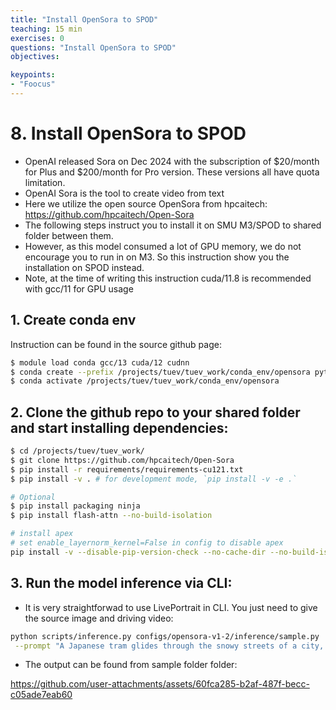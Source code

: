 ```yaml
---
title: "Install OpenSora to SPOD"
teaching: 15 min
exercises: 0
questions: "Install OpenSora to SPOD"
objectives:

keypoints:
- "Foocus"
---
```

# 8. Install OpenSora to SPOD

- OpenAI released Sora on Dec 2024 with the subscription of $20/month for Plus and $200/month for Pro version. These versions all have quota limitation.
- OpenAI Sora is the tool to create video from text
- Here we utilize the open source OpenSora from hpcaitech: https://github.com/hpcaitech/Open-Sora
- The following steps instruct you to install it on SMU M3/SPOD to shared folder between them.
- However, as this model consumed a lot of GPU memory, we do not encourage you to run in on M3. So this instruction show you the installation on SPOD instead.
- Note, at the time of writing this instruction cuda/11.8 is recommended with gcc/11 for GPU usage

## 1. Create conda env

Instruction can be found in the source github page: 

```bash
$ module load conda gcc/13 cuda/12 cudnn
$ conda create --prefix /projects/tuev/tuev_work/conda_env/opensora python=3.9 pip --y
$ conda activate /projects/tuev/tuev_work/conda_env/opensora
```
## 2. Clone the github repo to your shared folder and start installing dependencies:

```bash
$ cd /projects/tuev/tuev_work/
$ git clone https://github.com/hpcaitech/Open-Sora
$ pip install -r requirements/requirements-cu121.txt
$ pip install -v . # for development mode, `pip install -v -e .`

# Optional
$ pip install packaging ninja
$ pip install flash-attn --no-build-isolation

# install apex
# set enable_layernorm_kernel=False in config to disable apex
pip install -v --disable-pip-version-check --no-cache-dir --no-build-isolation --config-settings "--build-option=--cpp_ext" --config-settings "--build-option=--cuda_ext" git+https://github.com/NVIDIA/apex.git
```

## 3. Run the model inference via CLI:

- It is very straightforwad to use LivePortrait in CLI. You just need to give the source image and driving video:

```bash
python scripts/inference.py configs/opensora-v1-2/inference/sample.py  --num-frames 2s --resolution 720p --aspect-ratio 9:16 --num-sampling-steps 30 --flow 5 --aes 6.5 --layernorm-kernel False --flash-attn False \
 --prompt "A Japanese tram glides through the snowy streets of a city, its sleek design cutting through the falling snowflakes with grace. The tram's illuminated windows cast a warm glow onto the snowy surroundings, creating a cozy atmosphere inside. Snowflakes dance in the air, swirling around the tram as it moves along its tracks. Outside, the city is blanketed in a layer of snow, transforming familiar streets into a winter wonderland. Cherry blossom trees, now bare, stand quietly along the tram tracks, their branches dusted with snow. People hurry along the sidewalks, bundled up against the cold, while the tram's bell rings softly, announcing its arrival at each stop."
```

- The output can be found from sample folder folder:

 

https://github.com/user-attachments/assets/60fca285-b2af-487f-becc-c05ade7eab60

 
